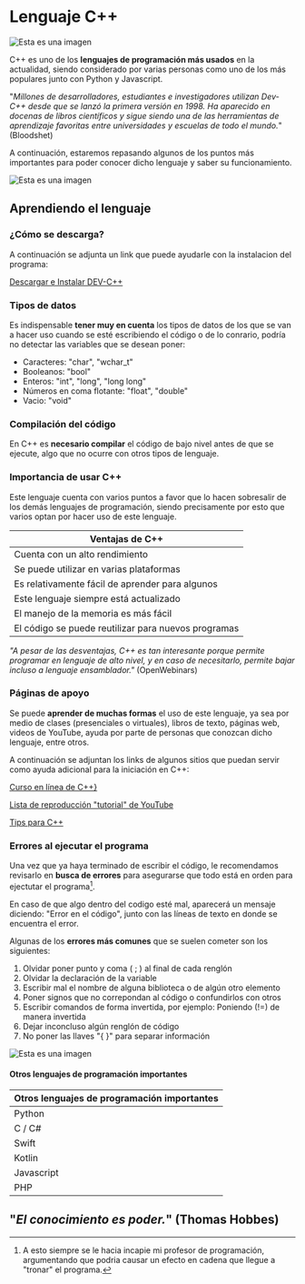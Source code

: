 # Lenguaje C++ #

![Esta es una imagen](https://soket-academy.com/pluginfile.php/947/course/overviewfiles/c%2B%2B.jpg)

C++ es uno de los **lenguajes de programación más usados** en la actualidad, siendo considerado por varias personas como uno de los más populares junto con Python y Javascript. 

"*Millones de desarrolladores, estudiantes e investigadores utilizan Dev-C++ desde que se lanzó la primera versión en 1998. Ha aparecido en docenas de libros científicos y sigue siendo una de las herramientas de aprendizaje favoritas entre universidades y escuelas de todo el mundo.*" (Bloodshet)

A continuación, estaremos repasando algunos de los puntos más importantes para poder conocer dicho lenguaje y saber su funcionamiento.

![Esta es una imagen](https://microsofters.com/wp-content/uploads/2022/05/Programando.webp)

## Aprendiendo el lenguaje ##

### ¿Cómo se descarga? ###

A continuación se adjunta un link que puede ayudarle con la instalacion del programa:

[Descargar e Instalar DEV-C++](https://www.youtube.com/watch?v=LpHluee2xLI)

### Tipos de datos ###

Es indispensable **tener muy en cuenta** los tipos de datos de los que se van a hacer uso cuando se esté escribiendo el código o de lo conrario, podría no detectar las variables que se desean poner:

- Caracteres: "char", "wchar_t"
- Booleanos: "bool"
- Enteros: "int", "long", "long long"
- Números en coma flotante: "float", "double"
- Vacio: "void"

### Compilación del código ###

En C++ es **necesario compilar** el código de bajo nivel antes de que se ejecute, algo que no ocurre con otros tipos de lenguaje.

### Importancia de usar C++ ###

Este lenguaje cuenta con varios puntos a favor que lo hacen sobresalir de los demás lenguajes de programación, siendo precisamente por esto que varios optan por hacer uso de este lenguaje.

| Ventajas de C++ |
| ------------- |
| Cuenta con un alto rendimiento |
| Se puede utilizar en varias plataformas |
| Es relativamente fácil de aprender para algunos |
| Este lenguaje siempre está actualizado |
| El manejo de la memoria es más fácil |
| El código se puede reutilizar para nuevos programas |

*"A pesar de las desventajas, C++ es tan interesante porque permite programar en lenguaje de alto nivel, y en caso de necesitarlo, permite bajar incluso a lenguaje ensamblador."* (OpenWebinars)

### Páginas de apoyo ###

Se puede **aprender de muchas formas** el uso de este lenguaje, ya sea por medio de clases (presenciales o virtuales), libros de texto, páginas web, videos de YouTube, ayuda por parte de personas que conozcan dicho lenguaje, entre otros.

A continuación se adjuntan los links de algunos sitios que puedan servir como ayuda adicional para la iniciación en C++:

[Curso en línea de C++}](https://platzi.com/cursos/c-plus-plus/?gclid=CjwKCAjwoMSWBhAdEiwAVJ2ndhhcoOo_aZBcv25xFywtAXh59WqoxWVgw8F4fDYgYLXbn4xA7lLecBoCUboQAvD_BwE&gclsrc=aw.ds)

[Lista de reproducción "tutorial" de YouTube](https://www.youtube.com/watch?v=5YjX4vQqo5o&list=PLIttTKdU4j0jJDKjZaHPoH7qjXOyZqeel)

[Tips para C++](https://aprende.olimpiada-informatica.org/cpp-trucos)

### Errores al ejecutar el programa ###

Una vez que ya haya terminado de escribir el código, le recomendamos revisarlo en **busca de errores** para asegurarse que todo está en orden para ejectutar el programa[^note].

[^note]: A esto siempre se le hacia incapie mi profesor de programación, argumentando que podria causar un efecto en cadena que llegue a "tronar" el programa.

En caso de que algo dentro del codigo esté mal, aparecerá un mensaje diciendo: "Error en el código", junto con las líneas de texto en donde se encuentra el error.

Algunas de los **errores más comunes** que se suelen cometer son los siguientes:

1. Olvidar poner punto y coma ( ; ) al final de cada renglón
2. Olvidar la declaración de la variable
3. Escribir mal el nombre de alguna biblioteca o de algún otro elemento
4. Poner signos que no correpondan al código o confundirlos con otros
5. Escribir comandos de forma invertida, por ejemplo: Poniendo (!=) de manera invertida
6. Dejar inconcluso algún renglón de código
7. No poner las llaves "{ }" para separar información

![Esta es una imagen](https://fotos.perfil.com/2020/09/08/trim/1280/720/dia-del-programador-festejo-con-escasez-de-profesionales-1013463.jpg)

#### Otros lenguajes de programación importantes ####

| Otros lenguajes de programación importantes|
| ------------- |
| Python |
| C / C# |
| Swift |
| Kotlin |
| Javascript |
| PHP |

## "*El conocimiento es poder.*" (Thomas Hobbes) ##